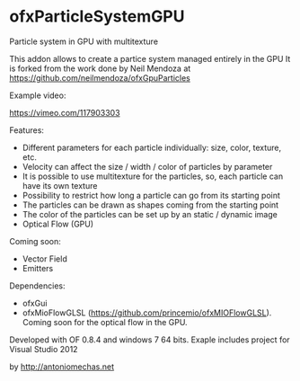 # ofxParticleSystemGPU
Particle system in GPU with multitexture

This addon allows to create a partice system managed entirely in the GPU
It is forked from the work done by Neil Mendoza at https://github.com/neilmendoza/ofxGpuParticles

Example video:

https://vimeo.com/117903303

Features:

- Different parameters for each particle individually: size, color, texture, etc.
- Velocity can affect the size / width / color of particles by parameter
- It is possible to use multitexture for the particles, so, each particle can have its own texture
- Possibility to restrict how long a particle can go from its starting point
- The particles can be drawn as shapes coming from the starting point
- The color of the particles can be set up by an static / dynamic image
- Optical Flow (GPU)

Coming soon:

- Vector Field
- Emitters

Dependencies:

- ofxGui
- ofxMioFlowGLSL (https://github.com/princemio/ofxMIOFlowGLSL). Coming soon for the optical flow in the GPU.

Developed with OF 0.8.4 and windows 7 64 bits.
Exaple includes project for Visual Studio 2012

by http://antoniomechas.net
